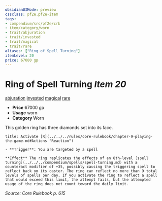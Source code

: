 ```yaml
---
obsidianUIMode: preview
cssclass: pf2e,pf2e-item
tags:
- compendium/src/pf2e/crb
- item/category/worn
- trait/abjuration
- trait/invested
- trait/magical
- trait/rare
aliases: ["Ring of Spell Turning"]
itemLevel: 20
price: 67000 gp
---
```

# Ring of Spell Turning *Item 20*  
[abjuration](../../../rules/traits/abjuration.md)  [invested](../../../rules/traits/invested.md)  [magical](../../../rules/traits/magical.md)  [rare](../../../rules/traits/rare.md)  

- **Price** 67000 gp
- **Usage** worn
- **Category** Worn

This golden ring has three diamonds set into its face.

```ad-embed-ability
title: Activate [R](../../../rules/core-rulebook/chapter-9-playing-the-game.md#Actions "Reaction")

- **Trigger**: You are targeted by a spell

**Effect** The ring replicates the effects of an 8th-level [spell turning](../../../compendium/spells/spell-turning.md) with a counteract modifier of +35, possibly causing the triggering spell to reflect back on its caster. The ring can reflect no more than 9 total levels of spells per day. If you activate the ring to reflect a spell that would exceed this limit, the attempt fails, but the attempted usage of the ring does not count toward the daily limit.
```

*Source: Core Rulebook p. 615*
